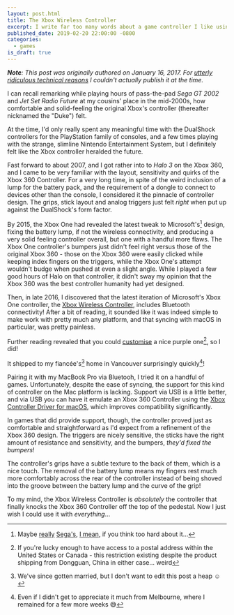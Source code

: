 ```yaml
---
layout: post.html
title: The Xbox Wireless Controller
excerpt: I write far too many words about a game controller I like using.
published_date: 2019-02-20 22:00:00 -0800
categories:
  - games
is_draft: true
---
```


_**Note**: This post was originally authored on January 16, 2017. For [utterly ridiculous technical reasons](https://github.com/ticky/jessicastokes.net/issues/4) I couldn't actually publish it at the time._

I can recall remarking while playing hours of pass-the-pad _Sega GT 2002_ and _Jet Set Radio Future_ at my cousins' place in the mid-2000s, how comfortable and solid-feeling the original Xbox's controller (thereafter nicknamed the "Duke") felt.

At the time, I'd only really spent any meaningful time with the DualShock controllers for the PlayStation family of consoles, and a few times playing with the strange, slimline Nintendo Entertainment System, but I definitely felt like the Xbox controller heralded the future.

Fast forward to about 2007, and I got rather into to _Halo 3_ on the Xbox 360, and I came to be very familiar with the layout, sensitivity and quirks of the Xbox 360 Controller. For a very long time, in spite of the weird inclusion of a lump for the battery pack, and the requirement of a dongle to connect to devices other than the console, I considered it the pinnacle of controller design. The grips, stick layout and analog triggers just felt _right_ when put up against the DualShock's form factor.

By 2015, the Xbox One had revealed the latest tweak to Microsoft's[^1] design, fixing the battery lump, if not the wireless connectivity, and producing a very solid feeling controller overall, but one with a handful more flaws. The Xbox One controller's bumpers just didn't feel right versus those of the original Xbox 360 - those on the Xbox 360 were easily clicked while keeping index fingers on the triggers, while the Xbox One's attempt wouldn't budge when pushed at even a slight angle. While I played a few good hours of Halo on that controller, it didn't sway my opinion that the Xbox 360 was the best controller humanity had yet designed.

Then, in late 2016, I discovered that the latest iteration of Microsoft's Xbox One controller, the [Xbox Wireless Controller](https://en.wikipedia.org/w/index.php?title=Xbox_One_controller&oldid=883991966#2016_revision_(Xbox_One_S)), includes Bluetooth connectivity! After a bit of reading, it sounded like it was indeed simple to make work with pretty much any platform, and that syncing with macOS in particular, was pretty painless.

Further reading revealed that you could [customise](https://www.theverge.com/2016/6/13/11911192/xbox-design-lab-custom-controllers-microsoft-e3-2016) a nice purple one[^2], so I did!

It shipped to my fiancée's[^3] home in Vancouver surprisingly quickly[^4]!

Pairing it with my MacBook Pro via Bluetooh, I tried it on a handful of games. Unfortunately, despite the ease of syncing, the support for this kind of controller on the Mac platform is lacking. Support via USB is a little better, and via USB you can have it emulate an Xbox 360 Controller using the [Xbox Controller Driver for macOS](https://github.com/360Controller/360Controller), which improves compatibility significantly.

In games that did provide support, though, the controller proved just as comfortable and straightforward as I'd expect from a refinement of the Xbox 360 design. The triggers are nicely sensitive, the sticks have the right amount of resistance and sensitivity, and the bumpers, _they'd fixed the bumpers_!

The controller's grips have a subtle texture to the back of them, which is a nice touch. The removal of the battery lump means my fingers rest much more comfortably across the rear of the controller instead of being shoved into the groove between the battery lump and the curve of the grip!

To my mind, the Xbox Wireless Controller is _absolutely_ the controller that finally knocks the Xbox 360 Controller off the top of the pedestal. Now I just wish I could use it with _everything_...

[^1]: Maybe [really](https://segaretro.org/3D_Control_Pad) [Sega's](https://segaretro.org/Dreamcast_Controller), [I mean](https://en.wikipedia.org/wiki/Xbox_Controller), if you think too hard about it...

[^2]: If you're lucky enough to have access to a postal address within the United States or Canada - this restriction existing despite the product shipping from Dongguan, China in either case... weird

[^3]: We've since gotten married, but I don't want to edit this post a heap ☺️

[^4]: Even if I didn't get to appreciate it much from Melbourne, where I remained for a few more weeks 😅
